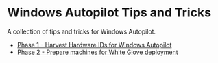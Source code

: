 # Windows Autopilot Tips and Tricks

A collection of tips and tricks for Windows Autopilot.

- [Phase 1 - Harvest Hardware IDs for Windows Autopilot](Phase%201%20-%20Harvest%20Hardware%20IDs%20for%20Windows%20Autopilot.md)
- [Phase 2 - Prepare machines for White Glove deployment](Phase%202%20-%20Prepare%20machines%20for%20White%20Glove%20deployment.md)